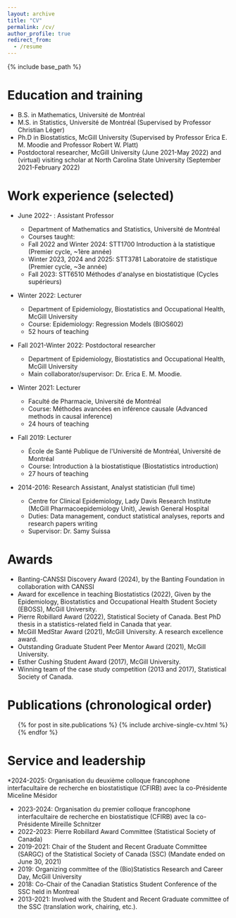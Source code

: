 ```yaml
---
layout: archive
title: "CV"
permalink: /cv/
author_profile: true
redirect_from:
  - /resume
---
```


{% include base_path %}

Education and training
======
* B.S. in Mathematics, Université de Montréal 
* M.S. in Statistics, Université de Montréal (Supervised by Professor Christian Léger)
* Ph.D in Biostatistics, McGill University (Supervised by Professor Erica E. M. Moodie and Professor Robert W. Platt)
* Postdoctoral researcher, McGill University (June 2021-May 2022) and (virtual) visiting scholar at North Carolina State University (September 2021-February 2022)
 
Work experience (selected)
======

* June 2022- : Assistant Professor
  * Department of Mathematics and Statistics, Université de Montréal
  * Courses taught:
  * Fall 2022 and Winter 2024: STT1700 Introduction à la statistique (Premier cycle, ~1ère année)
  * Winter 2023, 2024 and 2025: STT3781 Laboratoire de statistique (Premier cycle, ~3e année)
  * Fall 2023: STT6510 Méthodes d'analyse en biostatistique (Cycles supérieurs)

* Winter 2022: Lecturer
  * Department of Epidemiology, Biostatistics and Occupational Health, McGill University
  * Course: Epidemiology: Regression Models (BIOS602) 
  * 52 hours of teaching 

* Fall 2021-Winter 2022: Postdoctoral researcher
  * Department of Epidemiology, Biostatistics and Occupational Health, McGill University
  * Main collaborator/supervisor: Dr. Erica E. M. Moodie.  

* Winter 2021: Lecturer
  * Faculté de Pharmacie, Université de Montréal
  * Course: Méthodes avancées en inférence causale  (Advanced methods in causal inference)
  * 24 hours of teaching 
  
* Fall 2019: Lecturer
  * École de Santé Publique de l'Université de Montréal, Université de Montréal
  * Course: Introduction à la biostatistique (Biostatistics introduction)
  * 27 hours of teaching
  
* 2014-2016: Research Assistant, Analyst statistician (full time)
  * Centre for Clinical Epidemiology, Lady Davis Research Institute (McGill Pharmacoepidemiology Unit), Jewish General Hospital
  * Duties: Data management, conduct statistical analyses, reports and research papers writing
  * Supervisor: Dr. Samy Suissa
 
Awards
======
* Banting-CANSSI Discovery Award (2024), by the Banting Foundation in collaboration with CANSSI 
* Award for excellence in teaching Biostatistics (2022), Given by the Epidemiology, Biostatistics and Occupational Health Student Society (EBOSS), McGill University.
* Pierre Robillard Award (2022), Statistical Society of Canada. Best PhD thesis in a statistics-related field in Canada that year.
* McGill MedStar Award (2021), McGill University. A research excellence award.
* Outstanding Graduate Student Peer Mentor Award (2021), McGill University. 
* Esther Cushing Student Award (2017), McGill University. 
* Winning team of the case study competition (2013 and 2017), Statistical Society of Canada.
 
 
Publications (chronological order)
======
  <ul>{% for post in site.publications %}
    {% include archive-single-cv.html %}
  {% endfor %}</ul>
  
 
    
Service and leadership
======
*2024-2025: Organisation du deuxième colloque francophone interfacultaire de recherche en biostatistique (CFIRB) avec la co-Présidente Miceline Mésidor
* 2023-2024: Organisation du premier colloque francophone interfacultaire de recherche en biostatistique (CFIRB) avec la co-Présidente Mireille Schnitzer
* 2022-2023: Pierre Robillard Award Committee (Statistical Society of Canada)
* 2019-2021: Chair of the Student and Recent Graduate Committee (SARGC) of the Statistical Society of Canada (SSC) (Mandate ended on June 30, 2021) 
* 2019: Organizing committee of the (Bio)Statistics Research and Career Day, McGill University
* 2018: Co-Chair of the Canadian Statistics Student Conference of the SSC held in Montreal
* 2013-2021: Involved with the Student and Recent Graduate committee of the SSC (translation work, chairing, etc.).

